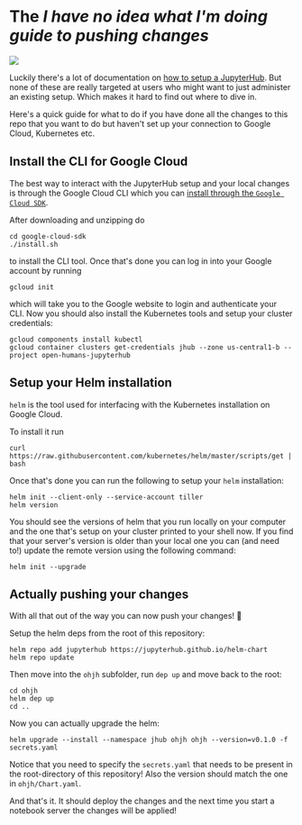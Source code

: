 # The *I have no idea what I'm doing guide to pushing changes*

![](http://img.memecdn.com/i-have-no-idea-what-im-doing_o_865021.gif)

Luckily there's a lot of documentation on [how to setup a JupyterHub](https://zero-to-jupyterhub.readthedocs.io/). But none of these are really targeted at users who might want to just administer an existing setup. Which makes it hard to find out where to dive in.

Here's a quick guide for what to do if you have done all the changes to this repo that you want to do but haven't set up your connection to Google Cloud, Kubernetes etc.

## Install the CLI for Google Cloud

The best way to interact with the JupyterHub setup and your local changes is through the Google Cloud CLI which you can [install through the `Google Cloud SDK`](https://cloud.google.com/sdk/).

After downloading and unzipping do

```
cd google-cloud-sdk
./install.sh
```

to install the CLI tool. Once that's done you can log in into your Google account by running

```
gcloud init
```

which will take you to the Google website to login and authenticate your CLI. Now you should also install the Kubernetes tools and setup your cluster credentials:

```
gcloud components install kubectl
gcloud container clusters get-credentials jhub --zone us-central1-b --project open-humans-jupyterhub
```

## Setup your Helm installation

`helm` is the tool used for interfacing with the Kubernetes installation on Google Cloud.

To install it run

```
curl https://raw.githubusercontent.com/kubernetes/helm/master/scripts/get | bash
```

Once that's done you can run the following to setup your `helm` installation:

```
helm init --client-only --service-account tiller
helm version
```

You should see the versions of helm that you run locally on your computer and the one that's setup on your cluster printed to your shell now. If you find that your server's version is older than your local one you can (and need to!) update the remote version using the following command:

```
helm init --upgrade
```

## Actually pushing your changes
With all that out of the way you can now push your changes! 🎉

Setup the helm deps from the root of this repository:

```
helm repo add jupyterhub https://jupyterhub.github.io/helm-chart
helm repo update
```

Then move into the `ohjh` subfolder, run `dep up` and move back to the root:

```
cd ohjh
helm dep up
cd ..
```

Now you can actually upgrade the helm:

```
helm upgrade --install --namespace jhub ohjh ohjh --version=v0.1.0 -f secrets.yaml
```

Notice that you need to specify the `secrets.yaml` that needs to be present in the root-directory of this repository! Also the version should match the one in `ohjh/Chart.yaml`.

And that's it. It should deploy the changes and the next time you start a notebook server the changes will be applied! 
